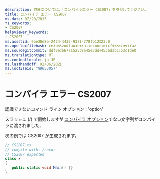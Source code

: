 ```yaml
---
description: 詳細については、「コンパイラエラー CS2007」を参照してください。
title: コンパイラ エラー CS2007
ms.date: 07/20/2015
f1_keywords:
- CS2007
helpviewer_keywords:
- CS2007
ms.assetid: 9be20e8e-2424-4435-9371-778fb12823c0
ms.openlocfilehash: ce3b5320dfa83e35a11ec00c101cf56897997fa2
ms.sourcegitcommit: ddf7edb67715a5b9a45e3dd44536dabc153c1de0
ms.translationtype: MT
ms.contentlocale: ja-JP
ms.lasthandoff: 02/06/2021
ms.locfileid: "99653057"
---
```

# <a name="compiler-error-cs2007"></a>コンパイラ エラー CS2007

認識できないコマンド ライン オプション : 'option'  
  
 スラッシュ (/) で開始しますが [コンパイラ オプション](../language-reference/compiler-options/index.md)でない文字列がコンパイラに渡されました。  
  
 次の例では CS2007 が生成されます。  
  
```csharp  
// CS2007.cs  
// compile with: /recur  
// CS2007 expected  
class x  
{  
   public static void Main() {}  
}  
```
